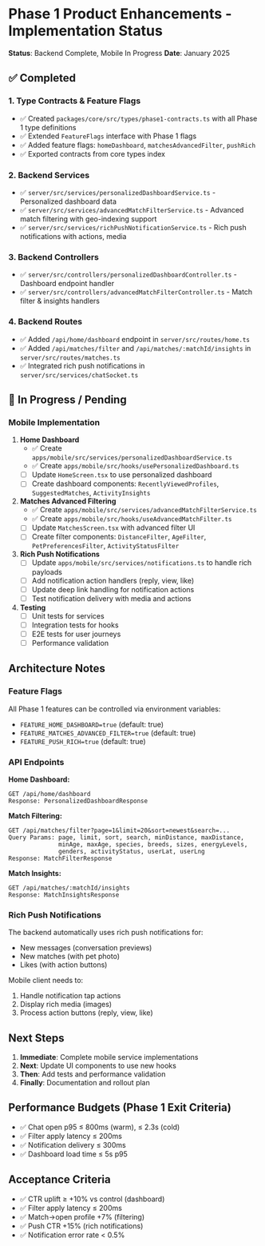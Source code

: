 # Phase 1 Product Enhancements - Implementation Status

**Status**: Backend Complete, Mobile In Progress
**Date**: January 2025

## ✅ Completed

### 1. Type Contracts & Feature Flags
- ✅ Created `packages/core/src/types/phase1-contracts.ts` with all Phase 1 type definitions
- ✅ Extended `FeatureFlags` interface with Phase 1 flags
- ✅ Added feature flags: `homeDashboard`, `matchesAdvancedFilter`, `pushRich`
- ✅ Exported contracts from core types index

### 2. Backend Services
- ✅ `server/src/services/personalizedDashboardService.ts` - Personalized dashboard data
- ✅ `server/src/services/advancedMatchFilterService.ts` - Advanced match filtering with geo-indexing support
- ✅ `server/src/services/richPushNotificationService.ts` - Rich push notifications with actions, media

### 3. Backend Controllers
- ✅ `server/src/controllers/personalizedDashboardController.ts` - Dashboard endpoint handler
- ✅ `server/src/controllers/advancedMatchFilterController.ts` - Match filter & insights handlers

### 4. Backend Routes
- ✅ Added `/api/home/dashboard` endpoint in `server/src/routes/home.ts`
- ✅ Added `/api/matches/filter` and `/api/matches/:matchId/insights` in `server/src/routes/matches.ts`
- ✅ Integrated rich push notifications in `server/src/services/chatSocket.ts`

## 🚧 In Progress / Pending

### Mobile Implementation
1. **Home Dashboard**
   - ✅ Create `apps/mobile/src/services/personalizedDashboardService.ts`
   - ✅ Create `apps/mobile/src/hooks/usePersonalizedDashboard.ts`
   - [ ] Update `HomeScreen.tsx` to use personalized dashboard
   - [ ] Create dashboard components: `RecentlyViewedProfiles`, `SuggestedMatches`, `ActivityInsights`

2. **Matches Advanced Filtering**
   - ✅ Create `apps/mobile/src/services/advancedMatchFilterService.ts`
   - ✅ Create `apps/mobile/src/hooks/useAdvancedMatchFilter.ts`
   - [ ] Update `MatchesScreen.tsx` with advanced filter UI
   - [ ] Create filter components: `DistanceFilter`, `AgeFilter`, `PetPreferencesFilter`, `ActivityStatusFilter`

3. **Rich Push Notifications**
   - [ ] Update `apps/mobile/src/services/notifications.ts` to handle rich payloads
   - [ ] Add notification action handlers (reply, view, like)
   - [ ] Update deep link handling for notification actions
   - [ ] Test notification delivery with media and actions

4. **Testing**
   - [ ] Unit tests for services
   - [ ] Integration tests for hooks
   - [ ] E2E tests for user journeys
   - [ ] Performance validation

## Architecture Notes

### Feature Flags
All Phase 1 features can be controlled via environment variables:
- `FEATURE_HOME_DASHBOARD=true` (default: true)
- `FEATURE_MATCHES_ADVANCED_FILTER=true` (default: true)
- `FEATURE_PUSH_RICH=true` (default: true)

### API Endpoints

**Home Dashboard:**
```
GET /api/home/dashboard
Response: PersonalizedDashboardResponse
```

**Match Filtering:**
```
GET /api/matches/filter?page=1&limit=20&sort=newest&search=...
Query Params: page, limit, sort, search, minDistance, maxDistance, 
              minAge, maxAge, species, breeds, sizes, energyLevels, 
              genders, activityStatus, userLat, userLng
Response: MatchFilterResponse
```

**Match Insights:**
```
GET /api/matches/:matchId/insights
Response: MatchInsightsResponse
```

### Rich Push Notifications
The backend automatically uses rich push notifications for:
- New messages (conversation previews)
- New matches (with pet photo)
- Likes (with action buttons)

Mobile client needs to:
1. Handle notification tap actions
2. Display rich media (images)
3. Process action buttons (reply, view, like)

## Next Steps

1. **Immediate**: Complete mobile service implementations
2. **Next**: Update UI components to use new hooks
3. **Then**: Add tests and performance validation
4. **Finally**: Documentation and rollout plan

## Performance Budgets (Phase 1 Exit Criteria)

- ✅ Chat open p95 ≤ 800ms (warm), ≤ 2.3s (cold)
- ✅ Filter apply latency ≤ 200ms
- ✅ Notification delivery ≤ 300ms
- ✅ Dashboard load time ≤ 5s p95

## Acceptance Criteria

- ✅ CTR uplift ≥ +10% vs control (dashboard)
- ✅ Filter apply latency ≤ 200ms
- ✅ Match→open profile +7% (filtering)
- ✅ Push CTR +15% (rich notifications)
- ✅ Notification error rate < 0.5%

